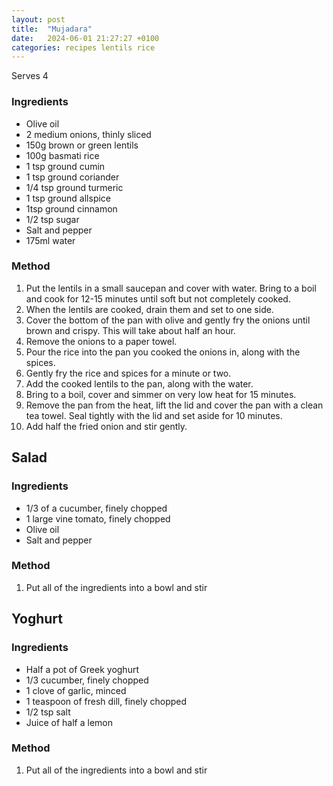 ```yaml
---
layout: post
title:  "Mujadara"
date:   2024-06-01 21:27:27 +0100
categories: recipes lentils rice
---
```

Serves 4

### Ingredients
* Olive oil
* 2 medium onions, thinly sliced
* 150g brown or green lentils
* 100g basmati rice
* 1 tsp ground cumin
* 1 tsp ground coriander
* 1/4 tsp ground turmeric
* 1 tsp ground allspice
* 1tsp ground cinnamon
* 1/2 tsp sugar
* Salt and pepper
* 175ml water

### Method
1. Put the lentils in a small saucepan and cover with water. Bring to a boil and cook for 12-15 minutes until soft but not completely cooked. 
2. When the lentils are cooked, drain them and set to one side. 
3. Cover the bottom of the pan with olive and gently fry the onions until brown and crispy. This will take about half an hour. 
4. Remove the onions to a paper towel.
5. Pour the rice into the pan you cooked the onions in, along with the spices. 
6. Gently fry the rice and spices for a minute or two. 
7. Add the cooked lentils to the pan, along with the water. 
8. Bring to a boil, cover and simmer on very low heat for 15 minutes.
9. Remove the pan from the heat, lift the lid and cover the pan with a clean tea towel. Seal tightly with the lid and set aside for 10 minutes. 
10. Add half the fried onion and stir gently. 

## Salad

### Ingredients
* 1/3 of a cucumber, finely chopped
* 1 large vine tomato, finely chopped
* Olive oil
* Salt and pepper

### Method
1. Put all of the ingredients into a bowl and stir

## Yoghurt

### Ingredients
* Half a pot of Greek yoghurt
* 1/3 cucumber, finely chopped
* 1 clove of garlic, minced
* 1 teaspoon of fresh dill, finely chopped
* 1/2 tsp salt
* Juice of half a lemon

### Method
1. Put all of the ingredients into a bowl and stir


